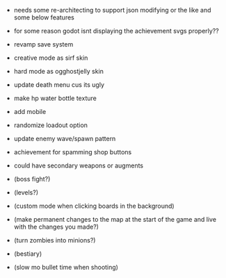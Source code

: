 - needs some re-architecting to support json modifying or the like and some below features
- for some reason godot isnt displaying the achievement svgs properly??
- revamp save system

- creative mode as sirf skin
- hard mode as ogghostjelly skin

- update death menu cus its ugly
- make hp water bottle texture
- add mobile
- randomize loadout option
- update enemy wave/spawn pattern
- achievement for spamming shop buttons

- could have secondary weapons or augments

- (boss fight?)
- (levels?)
- (custom mode when clicking boards in the background)
- (make permanent changes to the map at the start of the game and live with the changes you made?)
- (turn zombies into minions?)
- (bestiary)
- (slow mo bullet time when shooting)
